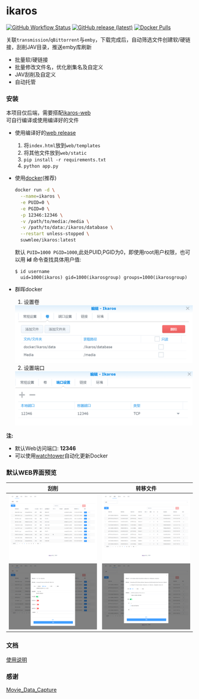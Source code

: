 
# ikaros

[![GitHub Workflow Status](https://img.shields.io/github/workflow/status/suwmlee/ikaros/Release)](https://github.com/suwmlee/ikaros/actions) [![GitHub release (latest)](https://img.shields.io/github/v/release/suwmlee/ikaros.svg)](https://github.com/suwmlee/ikaros/releases) [![Docker Pulls](https://img.shields.io/docker/pulls/suwmlee/ikaros)](https://hub.docker.com/r/suwmlee/ikaros)

关联`transmission`/`qBittorrent`与`emby`，下载完成后，自动筛选文件创建软/硬链接，刮削JAV目录，推送emby库刷新

- 批量软/硬链接
- 批量修改文件名，优化剧集名及自定义
- JAV刮削及自定义
- 自动托管

### 安装

本项目仅后端，需要搭配[ikaros-web](https://github.com/Suwmlee/ikaros-web)  
可自行编译或使用编译好的文件

- 使用编译好的[web release](https://github.com/Suwmlee/ikaros-web/tree/release)
  1. 将`index.html`放到`web/templates`
  2. 将其他文件放到`web/static`
  3. `pip install -r requirements.txt`
  4. `python app.py`

- 使用[docker](https://registry.hub.docker.com/r/suwmlee/ikaros)(推荐)
    ```sh
    docker run -d \
      --name=ikaros \
      -e PUID=0 \
      -e PGID=0 \
      -p 12346:12346 \
      -v /path/to/media:/media \
      -v /path/to/data:/ikaros/database \
      --restart unless-stopped \
      suwmlee/ikaros:latest
    ```
  默认 `PUID=1000 PGID=1000`,此处PUID,PGID为0，即使用root用户权限，也可以用 __id__ 命令查找具体用户值:
  ```
  $ id username
    uid=1000(ikaros) gid=1000(ikarosgroup) groups=1000(ikarosgroup)
  ```

- 群晖docker
  1. 设置卷
    <img src="docs/imgs/path.png" alt="set-vol" width="600"/>

  2. 设置端口
    <img src="docs/imgs/port.png" alt="set-port" width="600"/>


__注:__ 
- 默认Web访问端口:  __12346__
- 可以使用[watchtower](https://hub.docker.com/r/containrrr/watchtower)自动化更新Docker

### 默认WEB界面预览

 
|                 刮削                  |                    转移文件                     |
| :-----------------------------------: | :---------------------------------------------: |
|   ![javview](docs/imgs/javview.png)   |   ![transferview](docs/imgs/transferview.png)   |
| ![javmodify](docs/imgs/javmodify.png) | ![transfermodify](docs/imgs/transfermodify.png) |

### 文档

[使用说明](docs/intro.md)

### 感谢

[Movie_Data_Capture](https://github.com/yoshiko2/Movie_Data_Capture)
